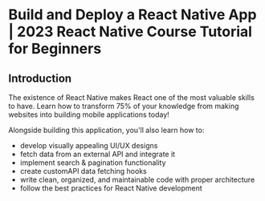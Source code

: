 # Build and Deploy a React Native App | 2023 React Native Course Tutorial for Beginners

## Introduction
The existence of React Native makes React one of the most valuable skills to have. Learn how to transform 75% of your knowledge from making websites into building mobile applications today!

Alongside building this application, you'll also learn how to:
- develop visually appealing UI/UX designs
- fetch data from an external API and integrate it
- implement search & pagination functionality
- create customAPI data fetching hooks
- write clean, organized, and maintainable code with proper architecture
- follow the best practices for React Native development

